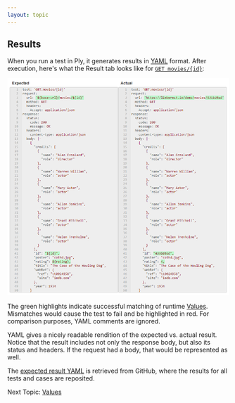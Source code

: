 ```yaml
---
layout: topic
---
```

## Results
When you run a test in Ply, it generates results in [YAML](http://yaml.org/) format.  After execution, here's 
what the Result tab looks like for [`GET movies/{id}`](https://ply-ct.com/ui/requests/movies-api/GET/movies/{id}):

!['GET movies/id' result](../img/get-movies-id-result.png)

The green highlights indicate successful matching of runtime [Values](#values).  Mismatches would cause the test to fail
and be highlighted in red.  For comparison purposes, YAML comments are ignored.

YAML gives a nicely readable rendition of the expected vs. actual result.  Notice that the result includes not only 
the response body, but also its status and headers.  If the request had a body, that would be represented as well.

The [expected result YAML](https://github.com/ply-ct/ply-demo/blob/master/test/results/expected/movies-api/GET_movies_{id}.yaml) 
is retrieved from GitHub, where the results for all tests and cases are reposited.

Next Topic: [Values](values)
